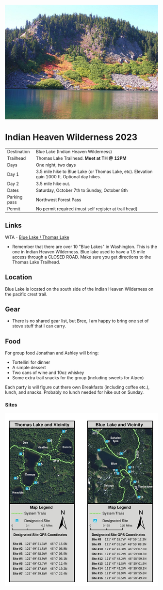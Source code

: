 ![Lake header](bluelake.png)

# Indian Heaven Wilderness 2023

| | |
| :-- | :-- |
| Destination | Blue Lake (Indian Heaven Wilderness) |
| Trailhead | Thomas Lake Trailhead. **Meet at TH @ 12PM**|
| Days | One night, two days |
| Day 1 | 3.5 mile hike to Blue Lake (or Thomas Lake, etc). Elevation gain 1000 ft.  Optional day hikes.|
| Day 2 | 3.5 mile hike out. |
| Dates | Saturday, October 7th to Sunday, October 8th |
| Parking pass | Northwest Forest Pass |
| Permit | No permit required (must self register at trail head) |

## Links
WTA - [Blue Lake / Thomas Lake](https://www.wta.org/go-hiking/hikes/thomas-lake-1)
- Remember that there are over 10 "Blue Lakes" in Washington.  This is the one in Indian Heaven Wilderness.  Blue lake used to have a 1.5 mile access through a CLOSED ROAD.  Make sure you get directions to the Thomas Lake Trailhead.


## Location
Blue Lake is located on the south side of the Indian Heaven Wilderness on the pacific crest trail.

## Gear

- There is no shared gear list, but Bree, I am happy to bring one set of stove stuff that I can carry.

## Food
For group food Jonathan and Ashley will bring:
- Tortellini for dinner 
- A simple dessert
- Two cans of wine and 10oz whiskey
- Some extra trail snacks for the group (including sweets for Alpen)

Each party is will figure out there own Breakfasts (including coffee etc.), lunch, and snacks.  Probably no lunch needed for hike out on Sunday.

### Sites
![Camp sites](campsites.png)
